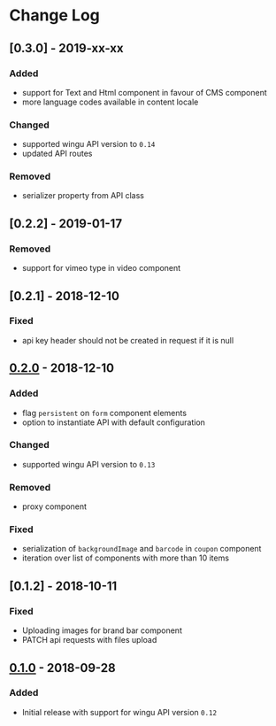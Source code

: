 Change Log
==========

## [0.3.0] - 2019-xx-xx
### Added
- support for Text and Html component in favour of CMS component
- more language codes available in content locale

### Changed
- supported wingu API version to `0.14`
- updated API routes

### Removed
- serializer property from API class

## [0.2.2] - 2019-01-17
### Removed
- support for vimeo type in video component

## [0.2.1] - 2018-12-10
### Fixed
- api key header should not be created in request if it is null

## [0.2.0] - 2018-12-10
### Added
- flag `persistent` on `form` component elements 
- option to instantiate API with default configuration

### Changed
 - supported wingu API version to `0.13`

### Removed
- proxy component

### Fixed
- serialization of `backgroundImage` and `barcode` in `coupon` component 
- iteration over list of components with more than 10 items

## [0.1.2] - 2018-10-11
### Fixed
- Uploading images for brand bar component
- PATCH api requests with files upload

## [0.1.0] - 2018-09-28
### Added
- Initial release with support for wingu API version `0.12`

[0.2.0]: https://github.com/wingu-GmbH/wingu-sdk-php/releases/tag/0.2.0
[0.1.0]: https://github.com/wingu-GmbH/wingu-sdk-php/releases/tag/0.1.0
